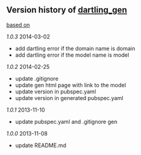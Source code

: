 ## Version history of [dartling_gen](https://github.com/dzenanr/dartling_gen)

[based on](http://semver.org/)

*1.0.3* 2014-03-02

+ add dartling error if the domain name is domain
+ add dartling error if the model name is model

*1.0.2* 2014-02-25

+ update .gitignore
+ update gen html page with link to the model
+ update version in pubspec.yaml
+ update version in generated pubspec.yaml

*1.0.1* 2013-11-10

+ update pubspec.yaml and .gitignore gen

*1.0.0* 2013-11-08

+ update README.md

